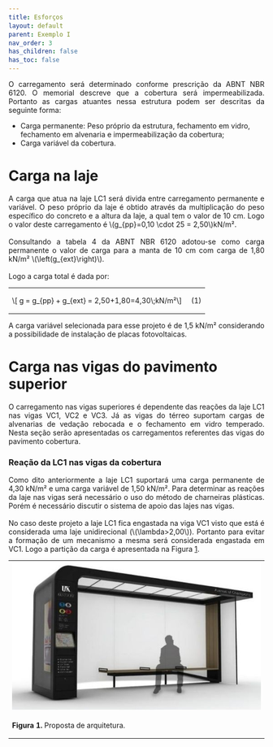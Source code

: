 ```yaml
---
title: Esforços
layout: default
parent: Exemplo I
nav_order: 3
has_children: false
has_toc: false
---
```


<!--Don't delete this script-->
<script src = "https://polyfill.io/v3/polyfill.min.js?features=es6"></script>
<script id = "MathJax-script" async src="https://cdn.jsdelivr.net/npm/mathjax@3/es5/tex-mml-chtml.js"></script>
<!--Don't delete this script-->

<p align = "justify">
O carregamento será determinado conforme prescrição da ABNT NBR 6120. O memorial descreve que a cobertura será impermeabilizada. Portanto as cargas atuantes nessa estrutura podem ser descritas da seguinte forma:
</p>

<ul>
<li>Carga permanente: Peso próprio da estrutura, fechamento em vidro, fechamento em alvenaria e impermeabilização da cobertura;</li>
<li>Carga variável da cobertura.</li>
</ul>

<h1>Carga na laje</h1> 

<p align = "justify">
A carga que atua na laje LC1 será divida entre carregamento permanente e variável. O peso próprio da laje é obtido através da multiplicação do peso específico do concreto e a altura da laje, a qual tem o valor de 10 cm. Logo o valor deste carregamento é \(g_{pp}=0,10 \cdot 25 = 2,50\)kN/m².
<br><br>
Consultando a tabela 4 da ABNT NBR 6120 adotou-se como carga permanente o valor de carga para a manta de 10 cm com carga de 1,80 kN/m² \(\left(g_{ext}\right)\).<br><br>
Logo a carga total é dada por:
</p>

<table border = "0" style = "width:100%">
    <tr>
        <td style="width: 90%;">\[ g = g_{pp} + g_{ext} = 2,50+1,80=4,30\;kN/m²\]</td>
        <td style="width: 10%;"><p align = "right" id = "eq1">(1)</p></td>
    </tr>
</table>

<p align = "justify">
A carga variável selecionada para esse projeto é de 1,5 kN/m² considerando a possibilidade de instalação de placas fotovoltaicas.
</p>

<h1>Carga nas vigas do pavimento superior</h1> 

<p align = "justify">
O carregamento nas vigas superiores é dependente das reações da laje LC1 nas vigas VC1, VC2 e VC3. Já as vigas do térreo suportam cargas de alvenarias de vedação rebocada e o fechamento em vidro temperado. Nesta seção serão apresentadas os carregamentos referentes das vigas do pavimento cobertura. 
</p>

<h3>Reação da LC1 nas vigas da cobertura</h3> 

<p align = "justify">
Como dito anteriormente a laje LC1 suportará uma carga permanente de 4,30 kN/m² e uma carga variável de 1,50 kN/m². Para determinar as reações da laje nas vigas será necessário o uso do método de charneiras plásticas. Porém é necessário discutir o sistema de apoio das lajes nas vigas.
<br><br>
No caso deste projeto a laje LC1 fica engastada na viga VC1 visto que está é considerada uma laje unidirecional (\(\lambda>2,00\)). Portanto para evitar a formação de um mecanismo a mesma será considerada engastada em VC1. Logo a partição da carga é apresentada na Figura <a href="#fig1">1</a>.
</p>

<table border = "0" style = "width:100%">
  <tr>
    <td><center><img src = "assets/images/figura1.jpeg" width = "100%"></center></td>
  </tr>
  <tr>
    <td><center><p align = "justify" id = "fig1"><b>Figura 1.</b> Proposta de arquitetura.</p></center></td>
  </tr>
</table>

<!-- <h3>Carregamento nas vigas do térreo</h3>
que nestede 11,5 cm de espessura e reboco e 0,50 cm em cada face totalizando 1,70 kN/m² conforme tabela 2 da ABNT NBR 6120. Além disso uma das faces da arquitetura exige um fechamento em vidro com espessura de 10 mm (Peso específico aparente de 22 kN/m³). -->